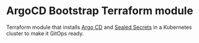 # ArgoCD Bootstrap Terraform module

Terraform module that installs [Argo CD](https://github.com/argoproj/argo-cd) and [Sealed Secrets](https://github.com/bitnami-labs/sealed-secrets) in a Kubernetes cluster to make it GitOps ready.
